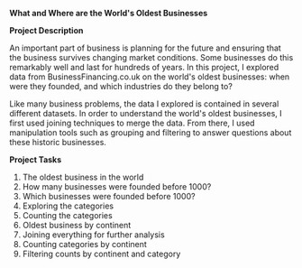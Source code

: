 **What and Where are the World's Oldest Businesses**

**Project Description**

An important part of business is planning for the future and ensuring that the business survives changing market conditions. Some businesses do this remarkably well and last for hundreds of years. In this project, I explored data from BusinessFinancing.co.uk on the world's oldest businesses: when were they founded, and which industries do they belong to?

Like many business problems, the data I explored is contained in several different datasets. In order to understand the world's oldest businesses, I first used joining techniques to merge the data. From there, I used manipulation tools such as grouping and filtering to answer questions about these historic businesses.

**Project Tasks**
1. The oldest business in the world
2. How many businesses were founded before 1000?
3. Which businesses were founded before 1000?
4. Exploring the categories
5. Counting the categories
6. Oldest business by continent
7. Joining everything for further analysis
8. Counting categories by continent
9. Filtering counts by continent and category
